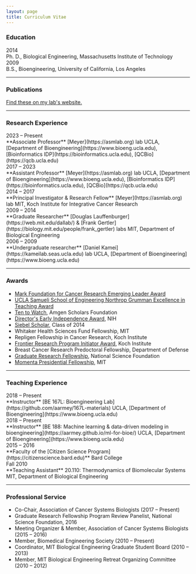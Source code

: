```yaml
---
layout: page
title: Curriculum Vitae
---
```


### Education

<div class="span_2 right">2014</div>
Ph. D., Biological Engineering, Massachusetts Institute of Technology  

<div class="span_2 right">2009</div>
B.S., Bioengineering, University of California, Los Angeles

----------------------

### Publications

[Find these on my lab's website.](https://asmlab.org/publications/)

----------------------

### Research Experience

<div class="span_2 right">2023 – Present</div>
**Associate Professor**  
[Meyer](https://asmlab.org) lab  
UCLA, [Department of Bioengineering](https://www.bioeng.ucla.edu), [Bioinformatics IDP](https://bioinformatics.ucla.edu), [QCBio](https://qcb.ucla.edu)

<div class="span_2 right">2017 – 2023</div>
**Assistant Professor**  
[Meyer](https://asmlab.org) lab  
UCLA, [Department of Bioengineering](https://www.bioeng.ucla.edu), [Bioinformatics IDP](https://bioinformatics.ucla.edu), [QCBio](https://qcb.ucla.edu)

<div class="span_2 right">2014 – 2017</div>
**Principal Investigator & Research Fellow**  
[Meyer](https://asmlab.org) lab  
MIT, Koch Institute for Integrative Cancer Research

<div class="span_2 right">2009 – 2014</div>
**Graduate Researcher**  
[Douglas Lauffenburger](https://web.mit.edu/dallab/) & [Frank Gertler](https://biology.mit.edu/people/frank_gertler) labs  
MIT, Department of Biological Engineering

<div class="span_2 right">2006 – 2009</div>
**Undergraduate researcher**  
[Daniel Kamei](https://kameilab.seas.ucla.edu) lab  
UCLA, [Department of Bioengineering](https://www.bioeng.ucla.edu)

--------------------

### Awards

* [Mark Foundation for Cancer Research Emerging Leader Award](https://themarkfoundation.org/portfolio/a-platform-for-systems-serology-of-endogenous-anti-tumor-responses/)
* [UCLA Samueli School of Engineering Northrop Grumman Excellence in Teaching Award](https://samueli.ucla.edu/ucla-engineering-2021-award-recipients/)
* [Ten to Watch](https://amgenscholars.com/ten-to-watch/), Amgen Scholars Foundation
* [Director's Early Independence Award](https://commonfund.nih.gov/earlyindependence/index), NIH
* [Siebel Scholar](https://www.siebelscholars.com), Class of 2014
* Whitaker Health Sciences Fund Fellowship, MIT
* Repligen Fellowship in Cancer Research, Koch Institute
* [Frontier Research Program Initiator Award](https://ki.mit.edu/approach/frontier), Koch Institute
* Breast Cancer Research Predoctoral Fellowship, Department of Defense
* [Graduate Research Fellowship](https://www.nsfgrfp.org), National Science Foundation
* [Momenta Presidential Fellowship](https://web.mit.edu/provost/presfellow/), MIT

--------------------

### Teaching Experience

<div class="span_2 right">2018 – Present</div>
**Instructor**  
[BE 167L: Bioengineering Lab](https://github.com/aarmey/167L-materials)  
UCLA, [Department of Bioengineering](https://www.bioeng.ucla.edu)

<div class="span_2 right">2018 – Present</div>
**Instructor**  
[BE 188: Machine learning & data-driven modeling in bioengineering](https://aarmey.github.io/ml-for-bioe/)  
UCLA, [Department of Bioengineering](https://www.bioeng.ucla.edu)

<div class="span_2 right">2015 – 2016</div>
**Faculty of the [Citizen Science Program](https://citizenscience.bard.edu)**  
Bard College

<div class="span_2 right">Fall 2010</div>
**Teaching Assistant**  
20.110: Thermodynamics of Biomolecular Systems  
MIT, Department of Biological Engineering

--------------------

### Professional Service

* Co-Chair, Association of Cancer Systems Biologists (2017 – Present)
* Graduate Research Fellowship Program Review Panelist, National Science Foundation, 2016
* Meeting Organizer & Member, Association of Cancer Systems Biologists (2015 – 2016)
* Member, Biomedical Engineering Society (2010 – Present)
* Coordinator, MIT Biological Engineering Graduate Student Board (2010 – 2013)
* Member, MIT Biological Engineering Retreat Organizing Committee (2010 – 2012)

<a href="https://asmlab.org/public/CV.pdf"><svg class="svg-icon"><use xlink:href="#fa-pdf"></use></svg></a>
